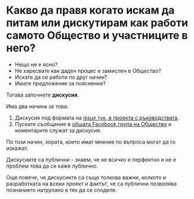 # Какво да правя когато искам да питам или дискутирам как работи самото Общество и участниците в него?

- Нещо не е ясно?
- Не харесвате как даден процес е замислен в *Общество*?
- Искате да се работи по друг начин?
- Имате предложение за пояснение?

Тогава започнете **дискусия**.

Има два начина за това:
 1. Дискусия под формата на [*issue* тук, в проекта с ръководствата](https://github.com/obshtestvo/guides/issues/new).
 1. Пускате съобщение в [общата Facebook група на Общество](https://www.facebook.com/groups/obshtestvo) и коментарите служат за дискусия.

По този начин, хората, които имат мнение по въпроса могат да го изкажат. 

Дискусиите са публични - знаем, че не всичко е перфектно и не е проблем това да се каже публично.

Още повече, че дискусиите са също толкова важни, колкото и разработката на всеки проект и фактът, че са публични позволява познанието натрупано в тях да се споделя.